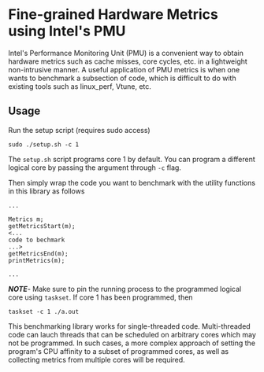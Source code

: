 # Fine-grained Hardware Metrics using Intel's PMU

Intel's Performance Monitoring Unit (PMU) is a convenient way to obtain hardware metrics such as cache misses, core cycles, etc. in a lightweight non-intrusive manner. A useful application of PMU metrics is when one wants to benchmark a subsection of code, which is difficult to do with existing tools such as linux_perf, Vtune, etc.

## Usage

Run the setup script (requires sudo access)
```
sudo ./setup.sh -c 1
```

The `setup.sh` script programs core 1 by default. You can program a different logical core by passing the argument through `-c` flag.

Then simply wrap the code you want to benchmark with the utility functions in this library as follows

```
...

Metrics m;
getMetricsStart(m);
<...
code to bechmark
...>
getMetricsEnd(m);
printMetrics(m);

...
```

***NOTE***- Make sure to pin the running process to the programmed logical core using `taskset`. If core 1 has been programmed, then

```
taskset -c 1 ./a.out
```

This benchmarking library works for single-threaded code. Multi-threaded code can lauch threads that can be scheduled on arbitrary cores which may not be programmed. In such cases, a more complex approach of setting the program's CPU affinity to a subset of programmed cores, as well as collecting metrics from multiple cores will be required.